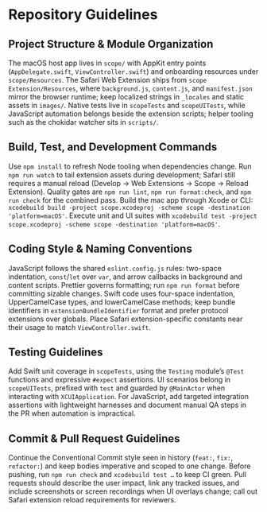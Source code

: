 # Repository Guidelines

## Project Structure & Module Organization
The macOS host app lives in `scope/` with AppKit entry points (`AppDelegate.swift`, `ViewController.swift`) and onboarding resources under `scope/Resources`. The Safari Web Extension ships from `scope Extension/Resources`, where `background.js`, `content.js`, and `manifest.json` mirror the browser runtime; keep localized strings in `_locales` and static assets in `images/`. Native tests live in `scopeTests` and `scopeUITests`, while JavaScript automation belongs beside the extension scripts; helper tooling such as the chokidar watcher sits in `scripts/`.

## Build, Test, and Development Commands
Use `npm install` to refresh Node tooling when dependencies change. Run `npm run watch` to tail extension assets during development; Safari still requires a manual reload (Develop → Web Extensions → Scope → Reload Extension). Quality gates are `npm run lint`, `npm run format:check`, and `npm run check` for the combined pass. Build the mac app through Xcode or CLI: `xcodebuild build -project scope.xcodeproj -scheme scope -destination 'platform=macOS'`. Execute unit and UI suites with `xcodebuild test -project scope.xcodeproj -scheme scope -destination 'platform=macOS'`.

## Coding Style & Naming Conventions
JavaScript follows the shared `eslint.config.js` rules: two-space indentation, `const`/`let` over `var`, and arrow callbacks in background and content scripts. Prettier governs formatting; run `npm run format` before committing sizable changes. Swift code uses four-space indentation, UpperCamelCase types, and lowerCamelCase methods; keep bundle identifiers in `extensionBundleIdentifier` format and prefer protocol extensions over globals. Place Safari extension-specific constants near their usage to match `ViewController.swift`.

## Testing Guidelines
Add Swift unit coverage in `scopeTests`, using the `Testing` module’s `@Test` functions and expressive `#expect` assertions. UI scenarios belong in `scopeUITests`, prefixed with `test` and guarded by `@MainActor` when interacting with `XCUIApplication`. For JavaScript, add targeted integration assertions with lightweight harnesses and document manual QA steps in the PR when automation is impractical.

## Commit & Pull Request Guidelines
Continue the Conventional Commit style seen in history (`feat:`, `fix:`, `refactor:`) and keep bodies imperative and scoped to one change. Before pushing, run `npm run check` and `xcodebuild test …` to keep CI green. Pull requests should describe the user impact, link any tracked issues, and include screenshots or screen recordings when UI overlays change; call out Safari extension reload requirements for reviewers.
